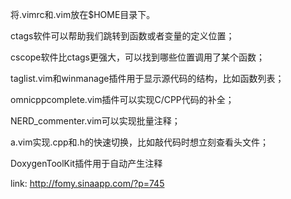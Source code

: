 将.vimrc和.vim放在$HOME目录下。

ctags软件可以帮助我们跳转到函数或者变量的定义位置；

cscope软件比ctags更强大，可以找到哪些位置调用了某个函数；

taglist.vim和winmanage插件用于显示源代码的结构，比如函数列表；

omnicppcomplete.vim插件可以实现C/CPP代码的补全；

NERD_commenter.vim可以实现批量注释；

a.vim实现.cpp和.h的快速切换，比如敲代码时想立刻查看头文件；

DoxygenToolKit插件用于自动产生注释

link: http://fomy.sinaapp.com/?p=745
